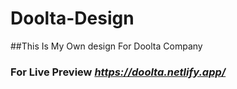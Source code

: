 # Doolta-Design
##This Is My Own design For Doolta Company 

### For Live Preview _https://doolta.netlify.app/_
